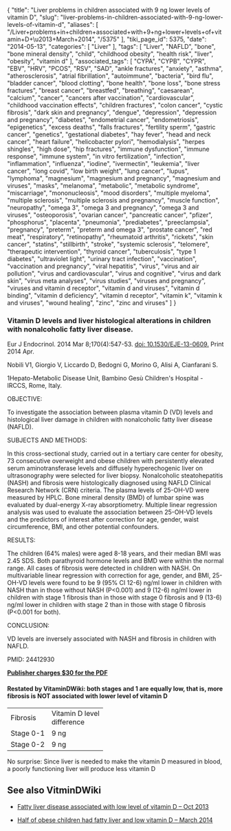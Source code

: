 {
    "title": "Liver problems in children associated with 9 ng lower levels of vitamin D",
    "slug": "liver-problems-in-children-associated-with-9-ng-lower-levels-of-vitamin-d",
    "aliases": [
        "/Liver+problems+in+children+associated+with+9+ng+lower+levels+of+vitamin+D+\u2013+March+2014",
        "/5375"
    ],
    "tiki_page_id": 5375,
    "date": "2014-05-13",
    "categories": [
        "Liver"
    ],
    "tags": [
        "Liver",
        "NAFLD",
        "bone",
        "bone mineral density",
        "child",
        "childhood obesity",
        "health risk",
        "liver",
        "obesity",
        "vitamin d"
    ],
    "associated_tags": [
        "CYPA",
        "CYPB",
        "CYPR",
        "EBV",
        "HRV",
        "PCOS",
        "RSV",
        "SAD",
        "ankle fractures",
        "anxiety",
        "asthma",
        "atherosclerosis",
        "atrial fibrillation",
        "autoimmune",
        "bacteria",
        "bird flu",
        "bladder cancer",
        "blood clotting",
        "bone health",
        "bone loss",
        "bone stress fractures",
        "breast cancer",
        "breastfed",
        "breathing",
        "caesarean",
        "calcium",
        "cancer",
        "cancers after vaccination",
        "cardiovascular",
        "childhood vaccination effects",
        "children fractures",
        "colon cancer",
        "cystic fibrosis",
        "dark skin and pregnancy",
        "dengue",
        "depression",
        "depression and pregnancy",
        "diabetes",
        "endometrial cancer",
        "endometriosis",
        "epigenetics",
        "excess deaths",
        "falls fractures",
        "fertility sperm",
        "gastric cancer",
        "genetics",
        "gestational diabetes",
        "hay fever",
        "head and neck cancer",
        "heart failure",
        "helicobacter pylori",
        "hemodialysis",
        "herpes shingles",
        "high dose",
        "hip fractures",
        "immune dysfunction",
        "immune response",
        "immune system",
        "in vitro fertilization",
        "infection",
        "inflammation",
        "influenza",
        "iodine",
        "ivermectin",
        "leukemia",
        "liver cancer",
        "long covid",
        "low birth weight",
        "lung cancer",
        "lupus",
        "lymphoma",
        "magnesium",
        "magnesium and pregnancy",
        "magnesium and viruses",
        "masks",
        "melanoma",
        "metabolic",
        "metabolic syndrome",
        "miscarriage",
        "mononucleosis",
        "mood disorders",
        "multiple myeloma",
        "multiple sclerosis",
        "multiple sclerosis and pregnancy",
        "muscle function",
        "neuropathy",
        "omega 3",
        "omega 3 and pregnancy",
        "omega 3 and viruses",
        "osteoporosis",
        "ovarian cancer",
        "pancreatic cancer",
        "pfizer",
        "phosphorus",
        "placenta",
        "pneumonia",
        "prediabetes",
        "preeclampsia",
        "pregnancy",
        "preterm",
        "preterm and omega 3",
        "prostate cancer",
        "red meat",
        "respiratory",
        "retinopathy",
        "rheumatoid arthritis",
        "rickets",
        "skin cancer",
        "statins",
        "stillbirth",
        "stroke",
        "systemic sclerosis",
        "telomere",
        "therapeutic intervention",
        "thyroid cancer",
        "tuberculosis",
        "type 1 diabetes",
        "ultraviolet light",
        "urinary tract infection",
        "vaccination",
        "vaccination and pregnancy",
        "viral hepatitis",
        "virus",
        "virus and air pollution",
        "virus and cardiovascular",
        "virus and cognitive",
        "virus and dark skin",
        "virus meta analyses",
        "virus studies",
        "viruses and pregnancy",
        "viruses and vitamin d receptor",
        "vitamin d and viruses",
        "vitamin d binding",
        "vitamin d deficiency",
        "vitamin d receptor",
        "vitamin k",
        "vitamin k and viruses",
        "wound healing",
        "zinc",
        "zinc and viruses"
    ]
}


### Vitamin D levels and liver histological alterations in children with nonalcoholic fatty liver disease.

Eur J Endocrinol. 2014 Mar 8;170(4):547-53. [doi: 10.1530/EJE-13-0609.](https://doi.org/10.1530/EJE-13-0609.) Print 2014 Apr.

Nobili V1, Giorgio V, Liccardo D, Bedogni G, Morino G, Alisi A, Cianfarani S.

1Hepato-Metabolic Disease Unit, Bambino Gesù Children's Hospital - IRCCS, Rome, Italy.

OBJECTIVE:

To investigate the association between plasma vitamin D (VD) levels and histological liver damage in children with nonalcoholic fatty liver disease (NAFLD).

SUBJECTS AND METHODS:

In this cross-sectional study, carried out in a tertiary care center for obesity, 73 consecutive overweight and obese children with persistently elevated serum aminotransferase levels and diffusely hyperechogenic liver on ultrasonography were selected for liver biopsy. Nonalcoholic steatohepatitis (NASH) and fibrosis were histologically diagnosed using NAFLD Clinical Research Network (CRN) criteria. The plasma levels of 25-OH-VD were measured by HPLC. Bone mineral density (BMD) of lumbar spine was evaluated by dual-energy X-ray absorptiometry. Multiple linear regression analysis was used to evaluate the association between 25-OH-VD levels and the predictors of interest after correction for age, gender, waist circumference, BMI, and other potential confounders.

RESULTS:

The children (64% males) were aged 8-18 years, and their median BMI was 2.45 SDS. Both parathyroid hormone levels and BMD were within the normal range. All cases of fibrosis were detected in children with NASH. On multivariable linear regression with correction for age, gender, and BMI, 25-OH-VD levels were found to be 9 (95% CI 12-6) ng/ml lower in children with NASH than in those without NASH (P<0.001) and 9 (12-6) ng/ml lower in children with stage 1 fibrosis than in those with stage 0 fibrosis and 9 (13-6) ng/ml lower in children with stage 2 than in those with stage 0 fibrosis (P<0.001 for both).

CONCLUSION:

VD levels are inversely associated with NASH and fibrosis in children with NAFLD.

PMID: 24412930

 **[Publisher charges $30 for the PDF](http://eje-online.org/content/170/4/547.long)** 

#### Restated by VitaminDWiki: both stages and 1 are equally low, that is, more fibrosis is NOT associated with lower level of vitamin D

| | |
| --- | --- |
| Fibrosis | Vitamin D level<br>difference |
| Stage 0-1 | 9 ng |
| Stage 0-2 | 9 ng |

No surprise: Since liver is needed to make the vitamin D measured in blood, a poorly functioning liver will produce less vitamin D

## See also VitminDWiki

* [Fatty liver disease associated with low level of vitamin D – Oct 2013](/posts/fatty-liver-disease-associated-with-low-level-of-vitamin-d)

* [Half of obese children had fatty liver and low vitamin D – March 2014](/posts/half-of-obese-children-had-fatty-liver-and-low-vitamin-d)